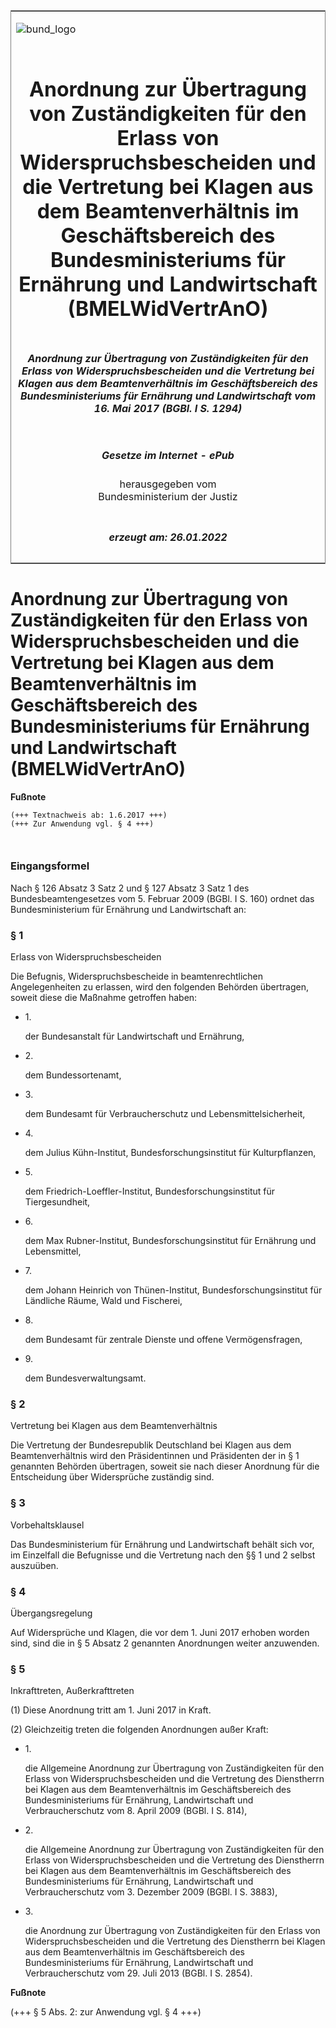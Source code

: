 <span id="DECKBLATT.html"></span>

<table border="0" frame="border" width="100%">

<tr valign="top">

<td align="left">

![bund\_logo](BfJ_2021_Web_de_de.gif)

</td>

<td align="right">

 

</td>

</tr>

<tr align="center" valign="middle">

<td colspan="2">

# Anordnung zur Übertragung von Zuständigkeiten für den Erlass von Widerspruchsbescheiden und die Vertretung bei Klagen aus dem Beamtenverhältnis im Geschäftsbereich des Bundesministeriums für Ernährung und Landwirtschaft (BMELWidVertrAnO)

</td>

</tr>

<tr align="center" valign="middle">

<td colspan="2">

##### Anordnung zur Übertragung von Zuständigkeiten für den Erlass von Widerspruchsbescheiden und die Vertretung bei Klagen aus dem Beamtenverhältnis im Geschäftsbereich des Bundesministeriums für Ernährung und Landwirtschaft vom 16. Mai 2017 (BGBl. I S. 1294)

</td>

</tr>

<tr align="center" valign="middle">

<td colspan="2">

  
  

##### Gesetze im Internet - ePub  
  
herausgegeben vom  
Bundesministerium der Justiz

</td>

</tr>

<tr align="center" valign="bottom">

<td colspan="2">

  
  

##### erzeugt am: 26.01.2022

</td>

</tr>

</table>

<span id="BJNR129400017.html"></span>

# Anordnung zur Übertragung von Zuständigkeiten für den Erlass von Widerspruchsbescheiden und die Vertretung bei Klagen aus dem Beamtenverhältnis im Geschäftsbereich des Bundesministeriums für Ernährung und Landwirtschaft (BMELWidVertrAnO)

<div>

  
**Fußnote**

<div class="jnhtml">

<div>

<div class="jurAbsatz">

  

``` 
(+++ Textnachweis ab: 1.6.2017 +++)
(+++ Zur Anwendung vgl. § 4 +++)

 
```

</div>

</div>

</div>

</div>

<span id="BJNR129400017BJNE000100000.html"></span>

### Eingangsformel  

<div>

<div class="jnhtml">

<div>

<div class="jurAbsatz">

Nach § 126 Absatz 3 Satz 2 und § 127 Absatz 3 Satz 1 des
Bundesbeamtengesetzes vom 5. Februar 2009 (BGBl. I S. 160) ordnet das
Bundesministerium für Ernährung und Landwirtschaft an:

</div>

</div>

</div>

</div>

<span id="BJNR129400017BJNE000200000.html"></span>

### § 1  
Erlass von Widerspruchsbescheiden

<div>

<div class="jnhtml">

<div>

<div class="jurAbsatz">

Die Befugnis, Widerspruchsbescheide in beamtenrechtlichen
Angelegenheiten zu erlassen, wird den folgenden Behörden übertragen,
soweit diese die Maßnahme getroffen haben:

  - 1\.
    
    <div>
    
    der Bundesanstalt für Landwirtschaft und Ernährung,
    
    </div>

  - 2\.
    
    <div>
    
    dem Bundessortenamt,
    
    </div>

  - 3\.
    
    <div>
    
    dem Bundesamt für Verbraucherschutz und Lebensmittelsicherheit,
    
    </div>

  - 4\.
    
    <div>
    
    dem Julius Kühn-Institut, Bundesforschungsinstitut für
    Kulturpflanzen,
    
    </div>

  - 5\.
    
    <div>
    
    dem Friedrich-Loeffler-Institut, Bundesforschungsinstitut für
    Tiergesundheit,
    
    </div>

  - 6\.
    
    <div>
    
    dem Max Rubner-Institut, Bundesforschungsinstitut für Ernährung und
    Lebensmittel,
    
    </div>

  - 7\.
    
    <div>
    
    dem Johann Heinrich von Thünen-Institut, Bundesforschungsinstitut
    für Ländliche Räume, Wald und Fischerei,
    
    </div>

  - 8\.
    
    <div>
    
    dem Bundesamt für zentrale Dienste und offene Vermögensfragen,
    
    </div>

  - 9\.
    
    <div>
    
    dem Bundesverwaltungsamt.
    
    </div>

</div>

</div>

</div>

</div>

<span id="BJNR129400017BJNE000300000.html"></span>

### § 2  
Vertretung bei Klagen aus dem Beamtenverhältnis

<div>

<div class="jnhtml">

<div>

<div class="jurAbsatz">

Die Vertretung der Bundesrepublik Deutschland bei Klagen aus dem
Beamtenverhältnis wird den Präsidentinnen und Präsidenten der in § 1
genannten Behörden übertragen, soweit sie nach dieser Anordnung für die
Entscheidung über Widersprüche zuständig sind.

</div>

</div>

</div>

</div>

<span id="BJNR129400017BJNE000400000.html"></span>

### § 3  
Vorbehaltsklausel

<div>

<div class="jnhtml">

<div>

<div class="jurAbsatz">

Das Bundesministerium für Ernährung und Landwirtschaft behält sich vor,
im Einzelfall die Befugnisse und die Vertretung nach den §§ 1 und 2
selbst auszuüben.

</div>

</div>

</div>

</div>

<span id="BJNR129400017BJNE000500000.html"></span>

### § 4  
Übergangsregelung

<div>

<div class="jnhtml">

<div>

<div class="jurAbsatz">

Auf Widersprüche und Klagen, die vor dem 1. Juni 2017 erhoben worden
sind, sind die in § 5 Absatz 2 genannten Anordnungen weiter anzuwenden.

</div>

</div>

</div>

</div>

<span id="BJNR129400017BJNE000600000.html"></span>

### § 5  
Inkrafttreten, Außerkrafttreten

<div>

<div class="jnhtml">

<div>

<div class="jurAbsatz">

(1) Diese Anordnung tritt am 1. Juni 2017 in Kraft.

</div>

<div class="jurAbsatz">

(2) Gleichzeitig treten die folgenden Anordnungen außer Kraft:

  - 1\.
    
    <div>
    
    die Allgemeine Anordnung zur Übertragung von Zuständigkeiten für den
    Erlass von Widerspruchsbescheiden und die Vertretung des Dienstherrn
    bei Klagen aus dem Beamtenverhältnis im Geschäftsbereich des
    Bundesministeriums für Ernährung, Landwirtschaft und
    Verbraucherschutz vom 8. April 2009 (BGBl. I S. 814),
    
    </div>

  - 2\.
    
    <div>
    
    die Allgemeine Anordnung zur Übertragung von Zuständigkeiten für den
    Erlass von Widerspruchsbescheiden und die Vertretung des Dienstherrn
    bei Klagen aus dem Beamtenverhältnis im Geschäftsbereich des
    Bundesministeriums für Ernährung, Landwirtschaft und
    Verbraucherschutz vom 3. Dezember 2009 (BGBl. I S. 3883),
    
    </div>

  - 3\.
    
    <div>
    
    die Anordnung zur Übertragung von Zuständigkeiten für den Erlass von
    Widerspruchsbescheiden und die Vertretung des Dienstherrn bei Klagen
    aus dem Beamtenverhältnis im Geschäftsbereich des Bundesministeriums
    für Ernährung, Landwirtschaft und Verbraucherschutz vom 29. Juli
    2013 (BGBl. I S. 2854).
    
    </div>

</div>

</div>

</div>

</div>

<div>

  
**Fußnote**

<div class="jnhtml">

<div>

<div class="jurAbsatz">

(+++ § 5 Abs. 2: zur Anwendung vgl. § 4 +++)

</div>

</div>

</div>

</div>
